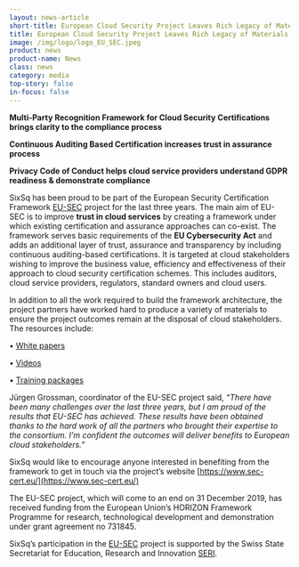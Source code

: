 ```yaml
---
layout: news-article
short-title: European Cloud Security Project Leaves Rich Legacy of Materials for Cloud Stakeholders
title: European Cloud Security Project Leaves Rich Legacy of Materials for Cloud Stakeholders
image: /img/logo/logo_EU_SEC.jpeg
product: news
product-name: News
class: news
category: media
top-story: false
in-focus: false
---
```


**Multi-Party Recognition Framework for Cloud Security Certifications brings clarity to the compliance process**

**Continuous Auditing Based Certification increases trust in assurance process**

**Privacy Code of Conduct helps cloud service providers understand GDPR readiness & demonstrate compliance**


SixSq has been proud to be part of the European Security Certification Framework [EU-SEC](https://www.sec-cert.eu/) project for the last three years. The main aim of EU-SEC is to improve **trust in cloud services** by creating a framework under which existing certification and assurance approaches can co-exist. The framework serves basic requirements of the **EU Cybersecurity Act** and adds an additional layer of trust, assurance and transparency by including continuous auditing-based certifications. It is targeted at cloud stakeholders wishing to improve the business value, efficiency and effectiveness of their approach to cloud security certification schemes. This includes auditors, cloud service providers, regulators, standard owners and cloud users. 

In addition to all the work required to build the framework architecture, the project partners have worked hard to produce a variety of materials to ensure the project outcomes remain at the disposal of cloud stakeholders. The resources include:

•	[White papers](https://www.sec-cert.eu/eu-sec/papers)

•	[Videos](https://www.sec-cert.eu/videos-fbb262b58aaf62e7)

•	[Training packages](https://www.sec-cert.eu/training-packages-c0e25e2c13ee66b1)

Jürgen Grossman, coordinator of the EU-SEC project said, _“There have been many challenges over the last three years, but I am proud of the results that EU-SEC has achieved.  These results have been obtained thanks to the hard work of all the partners who brought their expertise to the consortium. I’m confident the outcomes will deliver benefits to European cloud stakeholders.”_

SixSq would like to encourage anyone interested in benefiting from the framework to get in touch via the project’s website [https://www.sec-cert.eu/](https://www.sec-cert.eu/)


The EU-SEC project, which will come to an end on 31 December 2019,  has received funding from the European Union’s HORIZON Framework Programme for research, technological development and demonstration under grant agreement no 731845.

SixSq’s participation in the [EU-SEC](https://sixsq.com/r-and-d/eusec) project is supported by the Swiss State Secretariat for Education, Research and Innovation [SERI](https://www.sbfi.admin.ch/sbfi/en/home.html).



